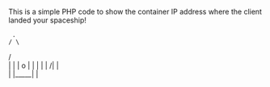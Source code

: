This is a simple PHP code to show the container IP address where the client landed your spaceship!

     .
    / \
   /   \
  |     |
  |  o  |
  |     |
  |     |
 /|     |\
| |_____| |
